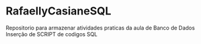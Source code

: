 # RafaellyCasianeSQL
Repositorio para armazenar atividades praticas da aula de Banco de Dados
Inserção de SCRIPT de codigos SQL
